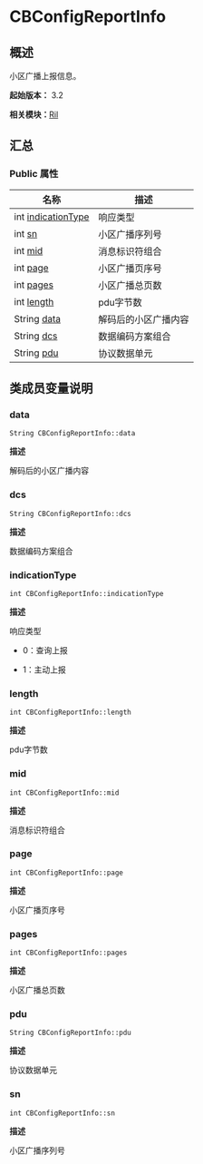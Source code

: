 # CBConfigReportInfo


## 概述

小区广播上报信息。

**起始版本：** 3.2

**相关模块：**[Ril](_ril_v11.md)


## 汇总


### Public 属性

| 名称 | 描述 | 
| -------- | -------- |
| int [indicationType](#indicationtype) | 响应类型 | 
| int [sn](#sn) | 小区广播序列号  | 
| int [mid](#mid) | 消息标识符组合  | 
| int [page](#page) | 小区广播页序号  | 
| int [pages](#pages) | 小区广播总页数  | 
| int [length](#length) | pdu字节数  | 
| String [data](#data) | 解码后的小区广播内容  | 
| String [dcs](#dcs) | 数据编码方案组合  | 
| String [pdu](#pdu) | 协议数据单元  | 


## 类成员变量说明


### data

```
String CBConfigReportInfo::data
```
**描述**

解码后的小区广播内容


### dcs

```
String CBConfigReportInfo::dcs
```
**描述**

数据编码方案组合


### indicationType

```
int CBConfigReportInfo::indicationType
```
**描述**

响应类型

- 0：查询上报

- 1：主动上报 


### length

```
int CBConfigReportInfo::length
```
**描述**

pdu字节数


### mid

```
int CBConfigReportInfo::mid
```
**描述**

消息标识符组合


### page

```
int CBConfigReportInfo::page
```
**描述**

小区广播页序号


### pages

```
int CBConfigReportInfo::pages
```
**描述**

小区广播总页数


### pdu

```
String CBConfigReportInfo::pdu
```
**描述**

协议数据单元


### sn

```
int CBConfigReportInfo::sn
```
**描述**

小区广播序列号
